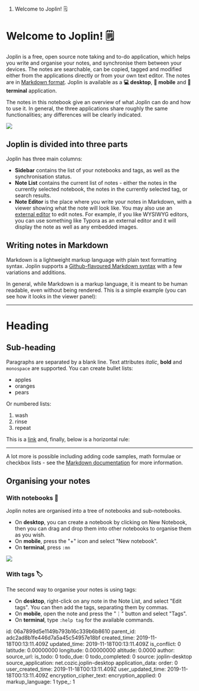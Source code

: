 1. Welcome to Joplin! 🗒️

# Welcome to Joplin! 🗒️

Joplin is a free, open source note taking and to-do application, which helps you write and organise your notes, and synchronise them between your devices. The notes are searchable, can be copied, tagged and modified either from the applications directly or from your own text editor. The notes are in [Markdown format](https://joplinapp.org/#markdown). Joplin is available as a **💻 desktop**, **📱 mobile** and **🔡 terminal** application.

The notes in this notebook give an overview of what Joplin can do and how to use it. In general, the three applications share roughly the same functionalities; any differences will be clearly indicated.

![](:/5db9d9468bd0492284df8e802fb52ac2)

## Joplin is divided into three parts

Joplin has three main columns:

- **Sidebar** contains the list of your notebooks and tags, as well as the synchronisation status.
- **Note List** contains the current list of notes - either the notes in the currently selected notebook, the notes in the currently selected tag, or search results.
- **Note Editor** is the place where you write your notes in Markdown, with a viewer showing what the note will look like. You may also use an [external editor](https://joplinapp.org/#external-text-editor) to edit notes. For example, if you like WYSIWYG editors, you can use something like Typora as an external editor and it will display the note as well as any embedded images.

## Writing notes in Markdown

Markdown is a lightweight markup language with plain text formatting syntax. Joplin supports a [Github-flavoured Markdown syntax](https://joplinapp.org/markdown/) with a few variations and additions.

In general, while Markdown is a markup language, it is meant to be human readable, even without being rendered. This is a simple example (you can see how it looks in the viewer panel):

* * *

# Heading

## Sub-heading

Paragraphs are separated by a blank line. Text attributes _italic_, **bold** and `monospace` are supported. You can create bullet lists:

* apples
* oranges
* pears

Or numbered lists:

1. wash
2. rinse
3. repeat

This is a [link](https://joplinapp.org) and, finally, below is a horizontal rule:

* * *

A lot more is possible including adding code samples, math formulae or checkbox lists - see the [Markdown documentation](https://joplinapp.org/#markdown) for more information.

## Organising your notes

### With notebooks 📔

Joplin notes are organised into a tree of notebooks and sub-notebooks.

- On **desktop**, you can create a notebook by clicking on New Notebook, then you can drag and drop them into other notebooks to organise them as you wish.
- On **mobile**, press the "+" icon and select "New notebook".
- On **terminal**, press `:mn`

![](:/b53d651b5a054a3bb3f7a56e12a6ee11)

### With tags 🏷️

The second way to organise your notes is using tags:

- On **desktop**, right-click on any note in the Note List, and select "Edit tags". You can then add the tags, separating them by commas.
- On **mobile**, open the note and press the "⋮" button and select "Tags".
- On **terminal**, type `:help tag` for the available commands.


id: 06a7899d5e1149b793b16c339b6b8610
parent_id: adc2ad8b1fe446d7a5a45c54957e18bf
created_time: 2019-11-18T00:13:11.409Z
updated_time: 2019-11-18T00:13:11.409Z
is_conflict: 0
latitude: 0.00000000
longitude: 0.00000000
altitude: 0.0000
author: 
source_url: 
is_todo: 0
todo_due: 0
todo_completed: 0
source: joplin-desktop
source_application: net.cozic.joplin-desktop
application_data: 
order: 0
user_created_time: 2019-11-18T00:13:11.409Z
user_updated_time: 2019-11-18T00:13:11.409Z
encryption_cipher_text: 
encryption_applied: 0
markup_language: 1
type_: 1